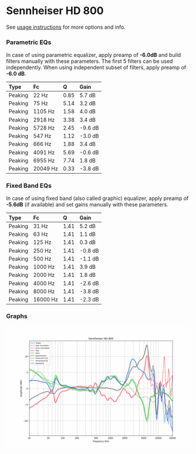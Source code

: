 # Sennheiser HD 800
See [usage instructions](https://github.com/jaakkopasanen/AutoEq#usage) for more options and info.

### Parametric EQs
In case of using parametric equalizer, apply preamp of **-6.0dB** and build filters manually
with these parameters. The first 5 filters can be used independently.
When using independent subset of filters, apply preamp of **-6.0 dB**.

| Type    | Fc       |    Q | Gain    |
|:--------|:---------|:-----|:--------|
| Peaking | 22 Hz    | 0.85 | 5.7 dB  |
| Peaking | 75 Hz    | 5.14 | 3.2 dB  |
| Peaking | 1105 Hz  | 1.58 | 4.0 dB  |
| Peaking | 2918 Hz  | 3.38 | 3.4 dB  |
| Peaking | 5728 Hz  | 2.45 | -9.6 dB |
| Peaking | 547 Hz   | 1.12 | -3.0 dB |
| Peaking | 666 Hz   | 1.88 | 3.4 dB  |
| Peaking | 4091 Hz  | 5.69 | -0.6 dB |
| Peaking | 6955 Hz  | 7.74 | 1.8 dB  |
| Peaking | 20049 Hz | 0.33 | -3.8 dB |

### Fixed Band EQs
In case of using fixed band (also called graphic) equalizer, apply preamp of **-5.6dB**
(if available) and set gains manually with these parameters.

| Type    | Fc       |    Q | Gain    |
|:--------|:---------|:-----|:--------|
| Peaking | 31 Hz    | 1.41 | 5.2 dB  |
| Peaking | 63 Hz    | 1.41 | 1.1 dB  |
| Peaking | 125 Hz   | 1.41 | 0.3 dB  |
| Peaking | 250 Hz   | 1.41 | -0.8 dB |
| Peaking | 500 Hz   | 1.41 | -1.1 dB |
| Peaking | 1000 Hz  | 1.41 | 3.9 dB  |
| Peaking | 2000 Hz  | 1.41 | 1.8 dB  |
| Peaking | 4000 Hz  | 1.41 | -2.6 dB |
| Peaking | 8000 Hz  | 1.41 | -3.8 dB |
| Peaking | 16000 Hz | 1.41 | -2.3 dB |

### Graphs
![](./Sennheiser%20HD%20800.png)